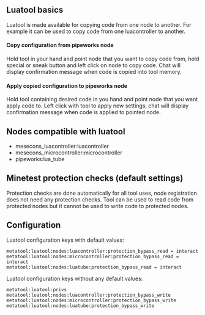 ## Luatool basics

Luatool is made available for copying code from one node to another.
For example it can be used to copy code from one luacontroller to another.

#### Copy configuration from pipeworks node

Hold tool in your hand and point node that you want to copy code from, hold special or sneak button and left click on node to copy code.
Chat will display confirmation message when code is copied into tool memory.

#### Apply copied configuration to pipeworks node

Hold tool containing desired code in you hand and point node that you want apply code to.
Left click with tool to apply new settings, chat will display confirmation message when code is applied to pointed node.

## Nodes compatible with luatool

* mesecons_luacontroller:luacontroller
* mesecons_microcontroller:microcontroller
* pipeworks:lua_tube

## Minetest protection checks (default settings)

Protection checks are done automatically for all tool uses, node registration does not need any protection checks.
Tool can be used to read code from protected nodes but it cannot be used to write code to protected nodes.

## Configuration

Luatool configuration keys with default values:

```
metatool:luatool:nodes:luacontroller:protection_bypass_read = interact
metatool:luatool:nodes:microcontroller:protection_bypass_read = interact
metatool:luatool:nodes:luatube:protection_bypass_read = interact
```

Luatool configuration keys without any default values:

```
metatool:luatool:privs
metatool:luatool:nodes:luacontroller:protection_bypass_write
metatool:luatool:nodes:microcontroller:protection_bypass_write
metatool:luatool:nodes:luatube:protection_bypass_write
```

